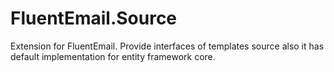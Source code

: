 # FluentEmail.Source
Extension for FluentEmail. Provide interfaces of templates source also it has default implementation for entity framework core.
